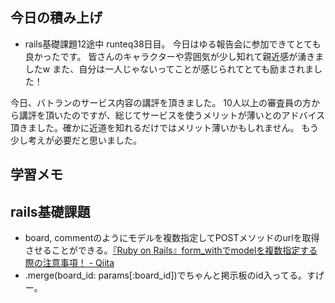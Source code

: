 ## 今日の積み上げ
- rails基礎課題12途中
runteq38日目。
今日はゆる報告会に参加できてとても良かったです。
皆さんのキャラクターや雰囲気が少し知れて親近感が湧きましたw
また、自分は一人じゃないってことが感じられてとても励まされました！

今日、バトランのサービス内容の講評を頂きました。
10人以上の審査員の方から講評を頂いたのですが、総じてサービスを使うメリットが薄いとのアドバイス頂きました。確かに近道を知れるだけではメリット薄いかもしれません。
もう少し考えが必要だと思いました。
## 学習メモ
## rails基礎課題
- board, commentのようにモデルを複数指定してPOSTメソッドのurlを取得させることができる。[『Ruby on Rails』form\_withでmodelを複数指定する際の注意事項！ \- Qiita](https://qiita.com/mugioka/items/0cf2a65bcf2853402658)
- .merge(board_id: params[:board_id])でちゃんと掲示板のid入ってる。すげー。